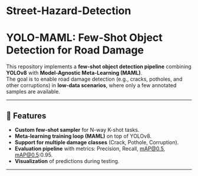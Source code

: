 # Street-Hazard-Detection

# YOLO-MAML: Few-Shot Object Detection for Road Damage

This repository implements a **few-shot object detection pipeline** combining **YOLOv8** with **Model-Agnostic Meta-Learning (MAML)**.  
The goal is to enable road damage detection (e.g., cracks, potholes, and other corruptions) in **low-data scenarios**, where only a few annotated samples are available.

---

## 📌 Features
- **Custom few-shot sampler** for N-way K-shot tasks.
- **Meta-learning training loop (MAML)** on top of YOLOv8.
- **Support for multiple damage classes** (Crack, Pothole, Corruption).
- **Evaluation pipeline** with metrics: Precision, Recall, mAP@0.5, mAP@0.5:0.95.
- **Visualization** of predictions during testing.

---
